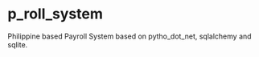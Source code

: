 p_roll_system
=============

Philippine based Payroll System based on pytho_dot_net, sqlalchemy and sqlite. 
